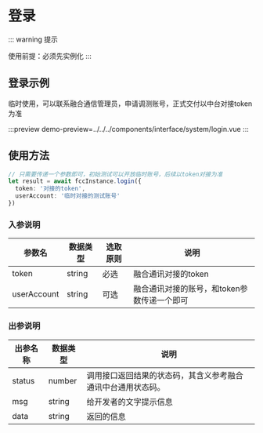 # 登录

::: warning 提示
<!-- warning -->
使用前提：必须先实例化
:::

## 登录示例

临时使用，可以联系融合通信管理员，申请调测账号，正式交付以中台对接token为准

:::preview
demo-preview=../../../components/interface/system/login.vue
:::

## 使用方法

```typescript
// 只需要传递一个参数即可，初始测试可以开放临时账号，后续以token对接为准
let result = await fccInstance.login({
  token: '对接的token',
  userAccount: '临时对接的测试账号'
})
```
<!-- **入参说明** -->
### 入参说明

| **参数名** | **数据类型** | **选取原则** |**说明** |
| ---------- | ------------ | ------------ | ------------------ |
| token      | string       | 必选         | 融合通讯对接的token |
| userAccount      | string       | 可选         | 融合通讯对接的账号，和token参数传递一个即可 |

### 出参说明

| **出参名称** | **数据类型** | **说明**                         |
| -------- | -------- | ------------------------------ |
| status   | number   | 调用接口返回结果的状态码，其含义参考融合通讯中台通用状态码。 |
| msg      | string   | 给开发者的文字提示信息                    |
| data     | string   | 返回的信息                          |

<!-- 代码 -->

<!-- ::: code-group

```sh [pnpm]
#查询pnpm版本
pnpm -v
```

```sh [yarn]
#查询yarn版本
yarn -v
```

::: -->
